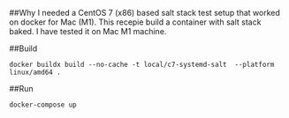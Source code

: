 ##Why 
I needed a CentOS 7 (x86)  based salt stack test setup that worked on docker for Mac (M1). This recepie build a container with salt stack baked. I have tested it on Mac M1 machine.

##Build 

```
docker buildx build --no-cache -t local/c7-systemd-salt  --platform linux/amd64 .
```

##Run 

```
docker-compose up 
```



